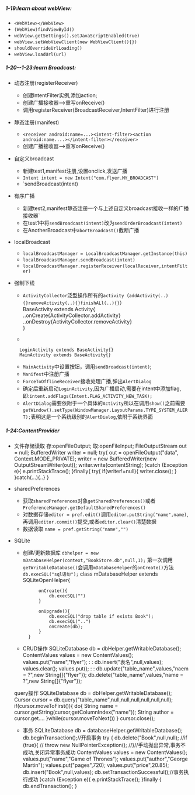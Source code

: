 
##### 1-19:learn about webView:
+ `<WebView></WebView>`
+ `(WebView)findViewById()`
+ `webView.getSettings().setJavaScriptEnabled(true)`	
+ `webView.setWebViewClient(new WebViewClient(){})`
+ `shouldOverrideUrlLoading()` 
+ `webView.loadUrl(url)`

#####  1-20--1-23:learn Broadcast:
+ 动态注册(registerReceiver)
	- 创建IntentFilter实例,添加action;
	- 创建广播接收器-->重写onReceive()
	- 调用registerReceiver(BroadcastReceiver,IntentFilter)进行注册
+ 静态注册(manifest)
	- `<receiver android:name=...><intent-filter><action android:name....></intent-filter></receiver>`
	- 创建广播接收器-->重写onReceive()
+ 自定义broadcast
	- 新建test1,manifest注册,设置onclick,发送广播
	- `Intent intent = new Intent("com.flyer.MY_BROADCAST")`
	- `sendBroadcast(intent)
+ 有序广播
	- 新建test2,manifest静态注册一个与上述自定义broadcast接收一样的广播接收器`
	- 在test1中将`sendBroadcast(intent)`改为`sendOrderBroadcast(intent)`
	- 在AnotherBroadcast中`abortBroadcast()`截断广播
+ localBroadcast
	- `localBroadcastManager = LocalBroadcastManager.getInstance(this)`
	- `localBroadcastManager.sendBroadcast(intent)`
	- `localBroadcastManager.registerReceiver(localReceiver,intentFilter)`
+ 强制下线
	- `ActivityCollector`泛型操作所有的`activity`（`addActivity(..){}removeActivity(..){}finishALl(..){}`）		
			BaseActivity extends Activity{
              ..onCreate{ActivityCollector.addActivity}
          	..onDestroy{ActivityCollector.removeActivity}  
          }	
        
    - 
    	
   		LoginActivity extends BaseActivity{}
   		MainActivity extends BaseActivity{}
	- 	`MainActivity`中设置按钮，调用`sendBroadcast(intent)`;
	- 	`Manifest`中注册广播
	- 	`ForceToOfflineReceiver`接收处理广播,弹出`AlertDialog`	
	- 	确定后重新启动`LoginActivity`,因为广播启动,需要在intent中添加flag,即:`intent.addFlags(Intent.FLAG_ACTIVITY_NEW_TASK);`
	- 	`AlertDialog`需要依附于一个具体的`Activity`所以在调用`show()`之前需要`getWindow().setType(WindowManager.LayoutParams.TYPE_SYSTEM_ALERT);`表明这是一个系统级别的`AlertDialog`,依附于系统界面



##### 1-24:ContentProvider
+ 文件存储读取 
	存:openFileOutput;
	取:openFileInput;
		FileOutputStream out = null;
        BufferedWriter writer = null;
        try{
            out = openFileOutput("data", Context.MODE_PRIVATE);
            writer = new BufferedWriter(new OutputStreamWriter(out));
            writer.write(contentString);
        }catch (Exception e){
            e.printStackTrace();
        }finally{
      		try{
				if(writer!=null){
					writer.close();
				}
			}catch(...){..}
		} 
		
+ sharedPreferences
	- 获取`sharedPreferences`对象`getSharedPreferences()`或者`PreferenceManager.getDefaultSharedPreferences()`
	- 对数据存储`editor = pref.edit()`调用`editor.putString("name",name)`,再调用`editor.commit()`提交,或者`editor.clear()`清楚数据
	- 数据读取 `name = pref.getString("name","")`
+ SQLite
	- 创建/更新数据库
		`dbhelper = new mDatabaseHelper(context,"BookStore.db",null,1);`
		第一次调用`getWritableDatabase()`会调用`mDatabaseHelper`的`onCreate()`方法
		`db.execSQL("sql语句");`
			class mDatabaseHelper extends SQLiteOpenHelper{
				
				onCreate(){
					db.execSQL("")
				}
				
				onUpgrade(){
					db.execSQL("drop table if exists Book");
					db.execSQL("..")
					onCreate(db);
				}
			}
			
	- CRUD操作
			SQLiteDatabase db = dbHelper.getWritableDatabase();
			ContentValues values = new ContentValues();
			values.put("name","flyer");
			:
			:
			db.insert("表名",null,values);
			values.clear();
			values.put();
			:
			:
			db.update("table_name",values,"naem = ?",new String[]{"flyer"});
			db.delete("table_name",values,"name = ?",new String[]{"flyer"});
			
	 query操作
			SQLiteDatabase db = dbHelper.getWritableDatabase();
			Cursor cursor = db.query("table_name",null,null,null,null,null,null);
			if(cursor.moveToFirst()){
				do{
					String name = cursor.getString(cursor,getColumnIndex("name"));
					String author = cursor.get....
				}while(cursor.moveToNext())
			}
			cursor.close();
	- 事务
			   SQLiteDatabase db = databaseHelper.getWritableDatabase();
               db.beginTransaction();//开启事务
               try {
                   db.delete("Book",null,null);
                   //if (true){
                   //   throw new NullPointerException();
                   //}//手动抛出异常,事务不成功,关闭异常事务成功
                   ContentValues values = new ContentValues();
                   values.put("name","Game of Thrones");
                   values.put("author","George Martin");
                   values.put("pages",720);
                   values.put("price",20.85);
                   db.insert("Book",null,values);
                   db.setTransactionSuccessful();//事务执行成功
               }catch (Exception e){
                   e.printStackTrace();
               }finally {
                   db.endTransaction();
               }
           
			
		

